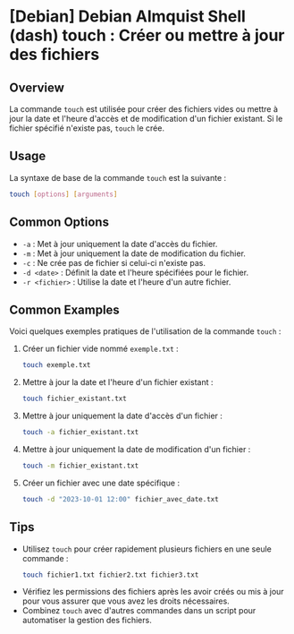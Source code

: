 # [Debian] Debian Almquist Shell (dash) touch : Créer ou mettre à jour des fichiers

## Overview
La commande `touch` est utilisée pour créer des fichiers vides ou mettre à jour la date et l'heure d'accès et de modification d'un fichier existant. Si le fichier spécifié n'existe pas, `touch` le crée.

## Usage
La syntaxe de base de la commande `touch` est la suivante :

```bash
touch [options] [arguments]
```

## Common Options
- `-a` : Met à jour uniquement la date d'accès du fichier.
- `-m` : Met à jour uniquement la date de modification du fichier.
- `-c` : Ne crée pas de fichier si celui-ci n'existe pas.
- `-d <date>` : Définit la date et l'heure spécifiées pour le fichier.
- `-r <fichier>` : Utilise la date et l'heure d'un autre fichier.

## Common Examples
Voici quelques exemples pratiques de l'utilisation de la commande `touch` :

1. Créer un fichier vide nommé `exemple.txt` :
   ```bash
   touch exemple.txt
   ```

2. Mettre à jour la date et l'heure d'un fichier existant :
   ```bash
   touch fichier_existant.txt
   ```

3. Mettre à jour uniquement la date d'accès d'un fichier :
   ```bash
   touch -a fichier_existant.txt
   ```

4. Mettre à jour uniquement la date de modification d'un fichier :
   ```bash
   touch -m fichier_existant.txt
   ```

5. Créer un fichier avec une date spécifique :
   ```bash
   touch -d "2023-10-01 12:00" fichier_avec_date.txt
   ```

## Tips
- Utilisez `touch` pour créer rapidement plusieurs fichiers en une seule commande :
  ```bash
  touch fichier1.txt fichier2.txt fichier3.txt
  ```
- Vérifiez les permissions des fichiers après les avoir créés ou mis à jour pour vous assurer que vous avez les droits nécessaires.
- Combinez `touch` avec d'autres commandes dans un script pour automatiser la gestion des fichiers.
